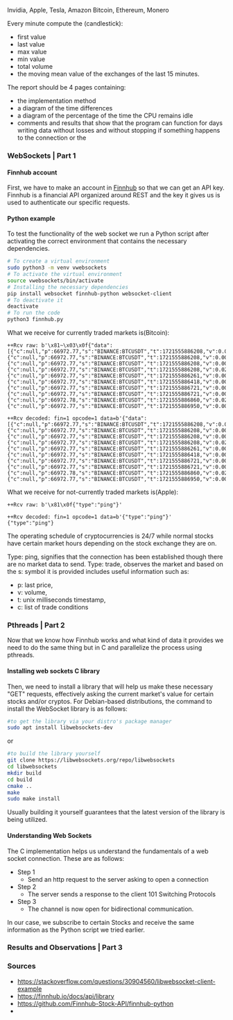 Invidia, Apple, Tesla, Amazon
Bitcoin, Ethereum, Monero

Every minute compute the (candlestick):
- first value
- last value
- max value
- min value
- total volume
- the moving mean value of the exchanges of the last 15 minutes.

The report should be 4 pages containing:
- the implementation method
- a diagram of the time differences
- a diagram of the percentage of the time the CPU remains idle 
- comments and results that show that the program can function for days writing data without losses and without stopping if something happens to the connection or the 

### WebSockets | Part 1

#### Finnhub account
First, we have to make an account in [Finnhub](https://finnhub.io) so that we can get an API key. Finnhub is a financial API organized around REST and the key it gives us is used to authenticate our specific requests.

#### Python example
To test the functionality of the web socket we run a Python script after activating the correct environment that contains the necessary dependencies.
```bash
# To create a virtual environment
sudo python3 -m venv vwebsockets
# To activate the virtual environment
source vwebsockets/bin/activate
# Installing the necessary dependencies
pip install websocket finnhub-python websocket-client
# To deactivate it
deactivate
# To run the code
python3 finnhub.py
```
What we receive for currently traded markets is(Bitcoin):
```
++Rcv raw: b'\x81~\x03\x0f{"data":[{"c":null,"p":66972.77,"s":"BINANCE:BTCUSDT","t":1721555886208,"v":0.01559},{"c":null,"p":66972.77,"s":"BINANCE:BTCUSDT","t":1721555886208,"v":0.00008},{"c":null,"p":66972.77,"s":"BINANCE:BTCUSDT","t":1721555886208,"v":0.0001},{"c":null,"p":66972.77,"s":"BINANCE:BTCUSDT","t":1721555886208,"v":0.02423},{"c":null,"p":66972.77,"s":"BINANCE:BTCUSDT","t":1721555886261,"v":0.00011},{"c":null,"p":66972.77,"s":"BINANCE:BTCUSDT","t":1721555886418,"v":0.00084},{"c":null,"p":66972.77,"s":"BINANCE:BTCUSDT","t":1721555886721,"v":0.00746},{"c":null,"p":66972.77,"s":"BINANCE:BTCUSDT","t":1721555886721,"v":0.00149},{"c":null,"p":66972.78,"s":"BINANCE:BTCUSDT","t":1721555886860,"v":0.0208},{"c":null,"p":66972.77,"s":"BINANCE:BTCUSDT","t":1721555886950,"v":0.00122}],"type":"trade"}'

++Rcv decoded: fin=1 opcode=1 data=b'{"data":[{"c":null,"p":66972.77,"s":"BINANCE:BTCUSDT","t":1721555886208,"v":0.01559},{"c":null,"p":66972.77,"s":"BINANCE:BTCUSDT","t":1721555886208,"v":0.00008},{"c":null,"p":66972.77,"s":"BINANCE:BTCUSDT","t":1721555886208,"v":0.0001},{"c":null,"p":66972.77,"s":"BINANCE:BTCUSDT","t":1721555886208,"v":0.02423},{"c":null,"p":66972.77,"s":"BINANCE:BTCUSDT","t":1721555886261,"v":0.00011},{"c":null,"p":66972.77,"s":"BINANCE:BTCUSDT","t":1721555886418,"v":0.00084},{"c":null,"p":66972.77,"s":"BINANCE:BTCUSDT","t":1721555886721,"v":0.00746},{"c":null,"p":66972.77,"s":"BINANCE:BTCUSDT","t":1721555886721,"v":0.00149},{"c":null,"p":66972.78,"s":"BINANCE:BTCUSDT","t":1721555886860,"v":0.0208},{"c":null,"p":66972.77,"s":"BINANCE:BTCUSDT","t":1721555886950,"v":0.00122}],"type":"trade"}
```
What we receive for not-currently traded markets is(Apple):
```
++Rcv raw: b'\x81\x0f{"type":"ping"}'

++Rcv decoded: fin=1 opcode=1 data=b'{"type":"ping"}'
{"type":"ping"}
```
The operating schedule of cryptocurrencies is 24/7 while normal stocks have certain market hours depending on the stock exchange they are on.

Type: ping, signifies that the connection has been established though there are no market data to send.
Type: trade, observes the market and based on the s: symbol it is provided includes useful information such as:
- p: last price, 
- v: volume,
- t: unix milliseconds timestamp,
- c: list of trade conditions
### Pthreads | Part 2
Now that we know how Finnhub works and what kind of data it provides we need to do the same thing but in C and parallelize the process using pthreads.

#### Installing web sockets C library
Then, we need to install a library that will help us make these necessary "GET" requests, effectively asking the current market's value for certain stocks and/or cryptos.
For Debian-based distributions, the command to install the WebSocket library is as follows:
```bash
#to get the library via your distro's package manager
sudo apt install libwebsockets-dev
```
or
```bash
#to build the library yourself
git clone https://libwebsockets.org/repo/libwebsockets
cd libwebsockets
mkdir build
cd build
cmake ..
make
sudo make install
```
Usually building it yourself guarantees that the latest version of the library is being utilized.

#### Understanding Web Sockets
The C implementation helps us understand the fundamentals of a web socket connection. These are as follows:
- Step 1
    - Send an http request to the server asking to open a connection
- Step 2
    - The server sends a response to the client 101 Switching Protocols
- Step 3
    - The channel is now open for bidirectional communication.

In our case, we subscribe to certain Stocks and receive the same information as the Python script we tried earlier.

### Results and Observations | Part 3



### Sources
- https://stackoverflow.com/questions/30904560/libwebsocket-client-example
- https://finnhub.io/docs/api/library
- https://github.com/Finnhub-Stock-API/finnhub-python
- 